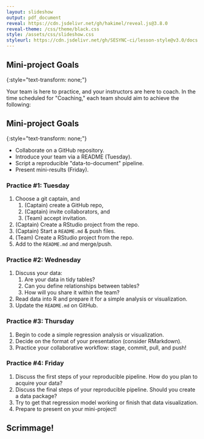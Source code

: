 ```yaml
---
layout: slideshow
output: pdf_document
reveal: https://cdn.jsdelivr.net/gh/hakimel/reveal.js@3.8.0
reveal-theme: /css/theme/black.css
style: /assets/css/slideshow.css
styleurl: https://cdn.jsdelivr.net/gh/SESYNC-ci/lesson-style@v3.0/docs
---
```


<section markdown="block">

## Mini-project Goals
{:style="text-transform: none;"}

Your team is here to practice, and your instructors are here to coach. In the time
scheduled for "Coaching," each team should aim to achieve the following:

</section>

<section markdown="block">

## Mini-project Goals
{:style="text-transform: none;"}

- Collaborate on a GitHub repository.
- Introduce your team via a README (Tuesday).
- Script a reproducible "data-to-document" pipeline.
- Present mini-results (Friday).

</section>

<section markdown="block">

### Practice #1: Tuesday

1. Choose a git captain, and
    1. (Captain) create a GitHub repo,
    1. (Captain) invite collaborators, and
    1. (Team) accept invitation.
1. (Captain) Create a RStudio project from the repo.
1. (Captain) Start a `README.md` & push files.
1. (Team) Create a RStudio project from the repo.
1. Add to the `README.md` and merge/push.

</section>

<section markdown="block">

### Practice #2: Wednesday

1. Discuss your data:
   1. Are your data in tidy tables?
   1. Can you define relationships between tables?
   1. How will you share it within the team?
1. Read data into R and prepare it for a simple analysis or visualization.
1. Update the `README.md` on GitHub.

</section>

<section markdown="block">

### Practice #3: Thursday

1. Begin to code a simple regression analysis or visualization.
1. Decide on the format of your presentation (consider RMarkdown).
1. Practice your collaborative workflow: stage, commit, pull, and push!

</section>

<section markdown="block">

### Practice #4: Friday

1. Discuss the first steps of your reproducible pipeline. How do you plan to acquire your data?
1. Discuss the final steps of your reproducible pipeline. Should you create a data package?
1. Try to get that regression model working or finish that data visualization.
1. Prepare to present on your mini-project!

</section>

<section markdown="block">

## Scrimmage!

</section>
